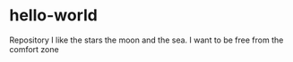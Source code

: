 # hello-world
Repository
I like the stars the moon and the sea. I want to be free from the comfort zone
